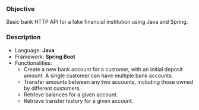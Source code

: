 ### Objective
Basic bank HTTP API for a fake financial institution using Java and Spring.

### Description
  - Language: **Java**
  - Framework: **Spring Boot**
- Functionalities:
  - Create a new bank account for a customer, with an initial deposit amount. A
    single customer can have multiple bank accounts.
  - Transfer amounts between any two accounts, including those owned by
    different customers.
  - Retrieve balances for a given account.
  - Retrieve transfer history for a given account.

